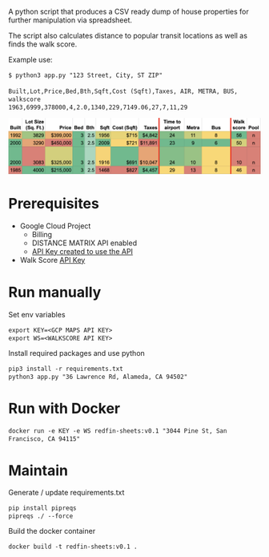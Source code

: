 A python script that produces a CSV ready dump of house properties for further manipulation via spreadsheet.

The script also calculates distance to popular transit locations as well as finds the walk score.

Example use:

```
$ python3 app.py "123 Street, City, ST ZIP"

Built,Lot,Price,Bed,Bth,Sqft,Cost (Sqft),Taxes, AIR, METRA, BUS, walkscore
1963,6999,378000,4,2.0,1340,229,7149.06,27,7,11,29
```

![](pics/google-sheets.png)

# Prerequisites

- Google Cloud Project
    - Billing
    - DISTANCE MATRIX API enabled
    - [API Key created to use the API](https://github.com/googlemaps/google-maps-services-python#api-keys)
- Walk Score [API Key](https://www.walkscore.com/professional/api-sign-up.php)

# Run manually

Set env variables

```
export KEY=<GCP MAPS API KEY>
export WS=<WALKSCORE API KEY>
```

Install required packages and use python

```
pip3 install -r requirements.txt
python3 app.py "36 Lawrence Rd, Alameda, CA 94502"
```

# Run with Docker

```
docker run -e KEY -e WS redfin-sheets:v0.1 "3044 Pine St, San Francisco, CA 94115"
```

# Maintain

Generate / update requirements.txt

```
pip install pipreqs
pipreqs ./ --force 
```

Build the docker container

```
docker build -t redfin-sheets:v0.1 . 
```
